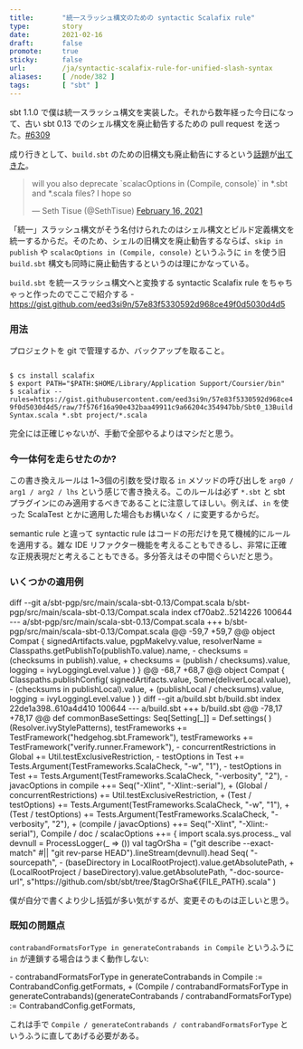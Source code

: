 ```yaml
---
title:       "統一スラッシュ構文のための syntactic Scalafix rule"
type:        story
date:        2021-02-16
draft:       false
promote:     true
sticky:      false
url:         /ja/syntactic-scalafix-rule-for-unified-slash-syntax
aliases:     [ /node/382 ]
tags:        [ "sbt" ]
---
```


  [6309]: https://github.com/sbt/sbt/pull/6309

sbt 1.1.0 で僕は統一スラッシュ構文を実装した。それから数年経った今日になって、古い sbt 0.13 でのシェル構文を廃止勧告するための pull request を送った。[#6309][6309]

成り行きとして、`build.sbt` のための旧構文も廃止勧告にするという[話題](https://twitter.com/dwijnand/status/1361425290182995969)が[出てきた](https://twitter.com/SethTisue/status/1361466421847330818)。

<blockquote class="twitter-tweet"><p lang="en" dir="ltr">will you also deprecate `scalacOptions in (Compile, console)` in *.sbt and *.scala files? I hope so</p>&mdash; Seth Tisue (@SethTisue) <a href="https://twitter.com/SethTisue/status/1361466421847330818?ref_src=twsrc%5Etfw">February 16, 2021</a></blockquote>

「統一」スラッシュ構文がそう名付けられたのはシェル構文とビルド定義構文を統一するからだ。そのため、シェルの旧構文を廃止勧告するならば、`skip in publish` や `scalacOptions in (Compile, console)` というふうに `in` を使う旧 `build.sbt` 構文も同時に廃止勧告するというのは理にかなっている。

`build.sbt` を統一スラッシュ構文へと変換する syntactic Scalafix rule をちゃちゃっと作ったのでここで紹介する - https://gist.github.com/eed3si9n/57e83f5330592d968ce49f0d5030d4d5

### 用法

プロジェクトを git で管理するか、バックアップを取ること。

<code>
$ cs install scalafix
$ export PATH="$PATH:$HOME/Library/Application Support/Coursier/bin"
$ scalafix --rules=https://gist.githubusercontent.com/eed3si9n/57e83f5330592d968ce49f0d5030d4d5/raw/7f576f16a90e432baa49911c9a66204c354947bb/Sbt0_13BuildSyntax.scala *.sbt project/*.scala
</code>

完全には正確じゃないが、手動で全部やるよりはマシだと思う。

### 今一体何を走らせたのか?

この書き換えルールは 1~3個の引数を受け取る `in` メソッドの呼び出しを `arg0 / arg1 / arg2 / lhs` という感じで書き換える。このルールは必ず `*.sbt` と sbt プラグインにのみ適用するべきであることに注意してほしい。例えば、`in` を使った ScalaTest とかに適用した場合もお構いなく `/` に変更するからだ。

semantic rule と違って syntactic rule はコードの形だけを見て機械的にルールを適用する。雑な IDE リファクター機能を考えることもできるし、非常に正確な正規表現だと考えることもできる。多分答えはその中間ぐらいだと思う。

### いくつかの適用例

<scala>
diff --git a/sbt-pgp/src/main/scala-sbt-0.13/Compat.scala b/sbt-pgp/src/main/scala-sbt-0.13/Compat.scala
index cf70ab2..5214226 100644
--- a/sbt-pgp/src/main/scala-sbt-0.13/Compat.scala
+++ b/sbt-pgp/src/main/scala-sbt-0.13/Compat.scala
@@ -59,7 +59,7 @@ object Compat {
       signedArtifacts.value,
       pgpMakeIvy.value,
       resolverName = Classpaths.getPublishTo(publishTo.value).name,
-      checksums = (checksums in publish).value,
+      checksums = (publish / checksums).value,
       logging = ivyLoggingLevel.value
     )
   }
@@ -68,7 +68,7 @@ object Compat {
     Classpaths.publishConfig(
       signedArtifacts.value,
       Some(deliverLocal.value),
-      (checksums in publishLocal).value,
+      (publishLocal / checksums).value,
       logging = ivyLoggingLevel.value
     )
   }
diff --git a/build.sbt b/build.sbt
index 22de1a398..610a4d410 100644
--- a/build.sbt
+++ b/build.sbt
@@ -78,17 +78,17 @@ def commonBaseSettings: Seq[Setting[_]] = Def.settings(
   )(Resolver.ivyStylePatterns),
   testFrameworks += TestFramework("hedgehog.sbt.Framework"),
   testFrameworks += TestFramework("verify.runner.Framework"),
-  concurrentRestrictions in Global += Util.testExclusiveRestriction,
-  testOptions in Test += Tests.Argument(TestFrameworks.ScalaCheck, "-w", "1"),
-  testOptions in Test += Tests.Argument(TestFrameworks.ScalaCheck, "-verbosity", "2"),
-  javacOptions in compile ++= Seq("-Xlint", "-Xlint:-serial"),
+  (Global / concurrentRestrictions) += Util.testExclusiveRestriction,
+  (Test / testOptions) += Tests.Argument(TestFrameworks.ScalaCheck, "-w", "1"),
+  (Test / testOptions) += Tests.Argument(TestFrameworks.ScalaCheck, "-verbosity", "2"),
+  (compile / javacOptions) ++= Seq("-Xlint", "-Xlint:-serial"),
   Compile / doc / scalacOptions ++= {
     import scala.sys.process._
     val devnull = ProcessLogger(_ => ())
     val tagOrSha = ("git describe --exact-match" #|| "git rev-parse HEAD").lineStream(devnull).head
     Seq(
       "-sourcepath",
-      (baseDirectory in LocalRootProject).value.getAbsolutePath,
+      (LocalRootProject / baseDirectory).value.getAbsolutePath,
       "-doc-source-url",
       s"https://github.com/sbt/sbt/tree/$tagOrSha€{FILE_PATH}.scala"
     )
</scala>

僕が自分で書くより少し括弧が多い気がするが、変更そのものは正しいと思う。

### 既知の問題点

`contrabandFormatsForType in generateContrabands in Compile` というふうに `in` が連鎖する場合はうまく動作しない:

<scala>
-    contrabandFormatsForType in generateContrabands in Compile := ContrabandConfig.getFormats,
+    (Compile / contrabandFormatsForType in generateContrabands)(generateContrabands / contrabandFormatsForType) := ContrabandConfig.getFormats,
</scala>

これは手で `Compile / generateContrabands / contrabandFormatsForType` というふうに直してあげる必要がある。
